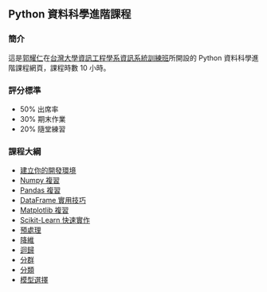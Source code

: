 ## Python 資料科學進階課程

### 簡介

這是[郭耀仁](https://www.facebook.com/yaojen.kuo.1)在[台灣大學資訊工程學系資訊系統訓練班](https://www.csie.ntu.edu.tw/train/)所開設的 Python 資料科學進階課程網頁，課程時數 10 小時。

### 評分標準

- 50% 出席率
- 30% 期末作業
- 20% 隨堂練習

### 課程大綱

- [建立你的開發環境](https://yaojenkuo.github.io/py_ds_basic/ch1.slides)
- [Numpy 複習](https://yaojenkuo.github.io/py_ds_advanced/ch2.slides)
- [Pandas 複習](https://yaojenkuo.github.io/py_ds_advanced/ch3.slides)
- [DataFrame 實用技巧](https://yaojenkuo.github.io/py_ds_advanced/ch4.slides)
- [Matplotlib 複習](https://yaojenkuo.github.io/py_ds_advanced/ch5.slides)
- [Scikit-Learn 快速實作](https://yaojenkuo.github.io/py_ds_advanced/ch6.slides)
- [預處理]()
- [降維]()
- [迴歸]()
- [分群]()
- [分類]()
- [模型選擇]()